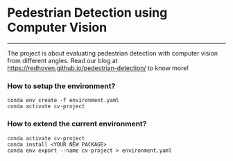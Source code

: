 # Pedestrian Detection using Computer Vision
---

The project is about evaluating pedestrian detection with computer vision from different angles.
Read our blog at https://redhoven.github.io/pedestrian-detection/ to know more!

### How to setup the environment?
```
conda env create -f environment.yaml
conda activate cv-project
```

### How to extend the current environment?
```
conda activate cv-project
conda install <YOUR NEW PACKAGE>
conda env export --name cv-project > environment.yaml
```
